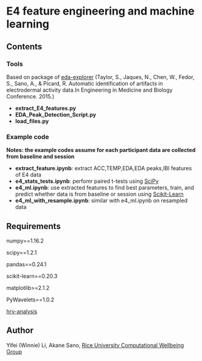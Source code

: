 # E4 feature engineering and machine learning

## Contents
### Tools
Based on package of [eda-explorer](https://eda-explorer.media.mit.edu) (Taylor, S., Jaques, N., Chen, W., Fedor, S., Sano, A., & Picard, R. Automatic identification of artifacts in electrodermal activity data.In Engineering in Medicine and Biology Conference. 2015.)

* **extract_E4_features.py**
* **EDA_Peak_Detection_Script.py**
* **load_files.py**

### Example code
**Notes: the example codes assume for each participant data are collected from baseline and session**
* **extract_feature.ipynb**: extract ACC,TEMP,EDA,EDA peaks,IBI features of E4 data
* **e4_stats_tests.ipynb**: perfomr paired t-tests using [SciPy](https://www.scipy.org/)
* **e4_ml.ipynb**: use extracted features to find best parameters, train, and predict whether data is from baseline or session using [Scikit-Learn](https://scikit-learn.org/stable/)
* **e4_ml_with_resample.ipynb**: similar with e4_ml.ipynb on resampled data

## Requirements
numpy==1.16.2

scipy==1.2.1

pandas==0.24.1

scikit-learn==0.20.3

matplotlib>=2.1.2

PyWavelets==1.0.2

[hrv-analysis](https://pypi.org/project/hrv-analysis/)

## Author
Yifei (Winnie) Li, Akane Sano, [Rice University Computational Wellbeing Group](https://compwell.rice.edu/)


